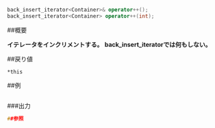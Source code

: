 ```cpp
back_insert_iterator<Container>& operator++();
back_insert_iterator<Container> operator++(int);
```

##概要

<b>イテレータをインクリメントする。</b>
<b>back_insert_iteratorでは何もしない。</b>


##戻り値

`*this`

##例

```cpp
```

###出力

```cpp
##参照
```
